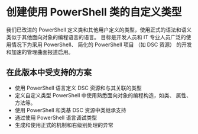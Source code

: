 # 创建使用 PowerShell 类的自定义类型

我们已改进的 PowerShell 定义类和其他用户定义的类型，使用正式的语法和语义类似于其他面向对象的编程语言的语言。 目标是开发人员和 IT 专业人员广泛的使用情况下为采用 PowerShell、 简化的 PowerShell 项目 （如 DSC 资源） 的开发和加速的管理曲面报道启用。

## 在此版本中受支持的方案

-   使用 PowerShell 语言定义 DSC 资源和与其关联的类型
-   定义自定义类型 PowerShell 中使用熟悉面向对象的编程构造，如类、 属性、 方法等。
-   使用 PowerShell 和类基 DSC 资源中类继承支持
-   通过使用 PowerShell 语言调试类型
-   生成和使用正式的机制和右级别处理的异常